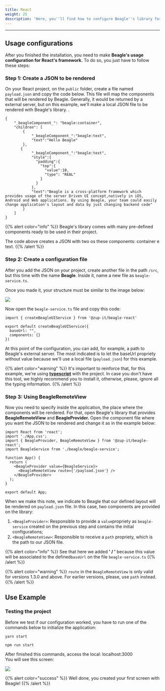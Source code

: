```yaml
---
title: React
weight: 25
description: 'Here, you''ll find how to configure Beagle''s library for React.'
---
```


---

## **Usage configurations**  

After you finished the installation,  you need to make **Beagle's usage configuration for React's framework.** To do so, you just have to follow these steps:

### Step 1: Create a JSON to be rendered

On your React project, on the `public` folder, create a file named `payload.json` and copy the code below. This file will map the components that will be rendered by Beagle. Generally, it would be returned by a external server, but on this example, we'll make a local JSON file to be rendered with Beagle's library. . 

```text
{
    "_beagleComponent_": "beagle:container",
    "children": [
        {
            "_beagleComponent_":"beagle:text",
            "text":"Hello Beagle"
        },
       {
            "_beagleComponent_":"beagle:text",
            "style":{
              "padding":{
                "top":{
                  "value":10,
                  "type": "REAL"
                }
              }
            },
            "text":"Beagle is a cross-platform framework which provides usage of the server Driven UI concept,natively in iOS, Android and Web applications. By using Beagle, your team could easily change application's layout and data by just changing backend code"
        }
    ]
}
```

{{% alert color="info" %}}
Beagle's library comes with many pre-defined components ready to be used in their project. 

The code above creates a JSON with two os these components: container e text.
{{% /alert %}}

### Step 2: Create a configuration file

After you add the JSON on your project, create another file in the path `/src`, but this time with the name **Beagle**. Inside it, name a new file as `beagle-service.ts`. 

Once you made it, your structure must be similar to the image below:

![](/docs-beagle/image%20%2863%29.png)

Now open the  `beagle-service.ts` file and copy this code:

```text
import { createBeagleUIService } from '@zup-it/beagle-react'

export default createBeagleUIService({
  baseUrl: "",
  components: {}
})
```

At this point of the configuration, you can add, for example, a path to Beagle's external server. The most indicated is to let the baseUrl propriety without value because we'll use a local file \(`payload.json`\) for this example. 

{{% alert color="warning" %}}
It's important to reinforce that, for this example, we're using [**typescript**](https://www.typescriptlang.org/) with the project. In case you don't have this tool, we highly recommend you to install it, otherwise, please, ignore all the typing information.
{{% /alert %}}

### Step 3: Using BeagleRemoteView

Now you need to specify inside the application, the place where the components will be rendered. For that, open Beagle's library that provides **BeagleRemoteView** and **BeagleProvider.** Open the component file where you want the JSON to be rendered and change it as in the example below:

```text
import React from 'react';
import './App.css';
import { BeagleProvider, BeagleRemoteView } from '@zup-it/beagle-react';
import BeagleService from './beagle/beagle-service';

function App() {
  return (
    <BeagleProvider value={BeagleService}>
      <BeagleRemoteView route={'/payload.json'} />
    </BeagleProvider>
  );
}

export default App;
```

When we make this note, we indicate to Beagle that our defined layout will be rendered on `payload.json` file. In this case, two components are provided on the library:

1. `<BeagleProvider>`: Responsible to provide a `value`propriety  as `beagle-service` created on the previous step and contains the initial configurations;  
2. `<BeagleRemoteView>`: Responsible to receive a `path` propriety, which is the path to our JSON file.

{{% alert color="info" %}}
See that here we added  **' / '** because this value will be associated to the defined`baseUrl` on the file `beagle-service.ts`
{{% /alert %}}

{{% alert color="warning" %}}
`route` in the `BeagleRemoteView` is only valid for versions 1.3.0 and above. For earlier versions, please, use `path` instead.
{{% /alert %}}

## Use Example 

### Testing the project

Before we test if our configuration worked, you have to run one of the commands below to initialize the application:

```text
yarn start
```

```text
npm run start
```

After finished this commands, access the local: localhost:3000   
You will see this screen:

![](/docs-beagle/image%20%2895%29.png)

{{% alert color="success" %}}
Well done, you created your first screen with Beagle!
{{% /alert %}}
